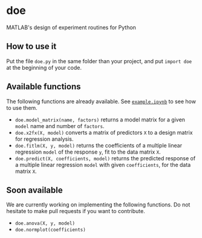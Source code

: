 # doe

MATLAB's design of experiment routines for Python

## How to use it

Put the file `doe.py` in the same folder than your project, and put `import doe` at the beginning of your code.

## Available functions

The following functions are already available. See [`example.ipynb`](https://github.com/SoleilVermeil/doe/blob/main/example.ipynb) to see how to use them.

* `doe.model_matrix(name, factors)` returns a model matrix for a given `model` name and number of `factors`.
* `doe.x2fx(X, model)` converts a matrix of predictors `X` to a design matrix for regression analysis.
* `doe.fitlm(X, y, model)` returns the coefficients of a multiple linear regression `model` of the response `y`, fit to the data matrix `X`.
* `doe.predict(X, coefficients, model)` returns the predicted response of a multiple linear regression `model` with given `coefficients`, for the data matrix `X`.

## Soon available

We are currently working on implementing the following functions. Do not hesitate to make pull requests if you want to contribute.

* `doe.anova(X, y, model)`
* `doe.normplot(coefficients)`
